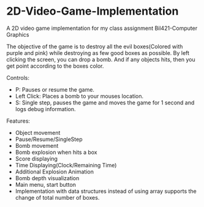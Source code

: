 # 2D-Video-Game-Implementation
A 2D video game implementation for my class assignment Bil421-Computer Graphics 

The objective of the game is to destroy all the evil boxes(Colored with purple and pink) while destroying as few good boxes as possible.
By left clicking the screen, you can drop a bomb. And if any objects hits, then you get point according to the boxes color.

Controls:
* P: Pauses or resume the game.
* Left Click: Places a bomb to your mouses location.
* S: Single step, pauses the game and moves the game for 1 second and logs debug information.

Features:
* Object movement
* Pause/Resume/SingleStep
* Bomb movement
* Bomb explosion when hits a box
* Score displaying
* Time Displaying(Clock/Remaining Time)
* Additional Explosion Animation
* Bomb depth visualization
* Main menu, start button
* Implementation with data structures instead of using array supports the change of total number of boxes.

